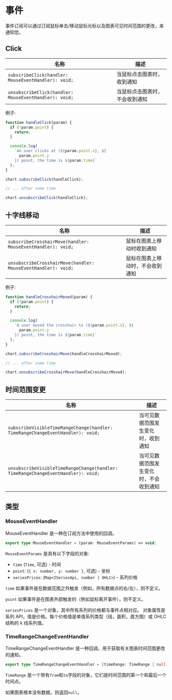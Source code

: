 # 事件

事件订阅可以通过订阅鼠标单击/移动鼠标光标以及图表可见时间范围的更改，来通知您。

## Click

| 名称                                                  | 描述                           |
| ----------------------------------------------------- | ------------------------------ |
| `subscribeClick(handler: MouseEventHandler): void;`   | 当鼠标点击图表时，收到通知     |
| `unsubscribeClick(handler: MouseEventHandler): void;` | 当鼠标点击图表时，不会收到通知 |

例子:

```javascript
function handleClick(param) {
  if (!param.point) {
    return;
  }

  console.log(
    `An user clicks at (${param.point.x}, ${
      param.point.y
    }) point, the time is ${param.time}`
  );
}

chart.subscribeClick(handleClick);

// ... after some time

chart.unsubscribeClick(handleClick);
```

## 十字线移动

| 名称                                                          | 描述                             |
| ------------------------------------------------------------- | -------------------------------- |
| `subscribeCrosshairMove(handler: MouseEventHandler): void;`   | 鼠标在图表上移动时收到通知       |
| `unsubscribeCrosshairMove(handler: MouseEventHandler): void;` | 鼠标在图表上移动时，不会收到通知 |

例子:

```javascript
function handleCrosshairMoved(param) {
  if (!param.point) {
    return;
  }

  console.log(
    `A user moved the crosshair to (${param.point.x}, ${
      param.point.y
    }) point, the time is ${param.time}`
  );
}

chart.subscribeCrosshairMove(handleCrosshairMoved);

// ... after some time

chart.unsubscribeCrosshairMove(handleCrosshairMoved);
```

## 时间范围变更

| 名称                                                                             | 描述                                   |
| -------------------------------------------------------------------------------- | -------------------------------------- |
| `subscribeVisibleTimeRangeChange(handler: TimeRangeChangeEventHandler): void;`   | 当可见数据范围发生变化时，收到通知     |
| `unsubscribeVisibleTimeRangeChange(handler: TimeRangeChangeEventHandler): void;` | 当可见数据范围发生变化时，不会收到通知 |

## 类型

### MouseEventHandler

MouseEventHandler 是一种在订阅方法中使用的回调。

```typescript
export type MouseEventHandler = (param: MouseEventParams) => void;
```

`MouseEventParams` 是具有以下字段的对象:

- `time` (`Time`, 可选) - 时间
- `point`: (`{ x: number, y: number }`, 可选) - 坐标
- `seriesPrices`: (`Map<ISeriesApi, number | OHLC>`) - 系列价格

`time` 如果事件是在数据范围之外触发（例如，所有数据点的右/左），则不定义。

`point` 如果事件是在图表外部触发的（例如鼠标离开事件），则不定义。

`seriesPrices` 是一个对象，其中所有系列的价格都与事件点相对应。 对象属性是系列 API，值是价格。每个价格值是单值系列类型（线，面积，直方图）或 OHLC 结构的 k 线系列值。

### TimeRangeChangeEventHandler

TimeRangeChangeEventHandler 是一种回调，用于获取有关图表时间范围更改的通知。

```typescript
export type TimeRangeChangeEventHandler = (timeRange: TimeRange | null) => void;
```

`TimeRange` 是一个带有`from`和`to`字段的对象，它们是时间范围的第一个和最后一个时间点。

如果图表根本没有数据，则返回`null`。

